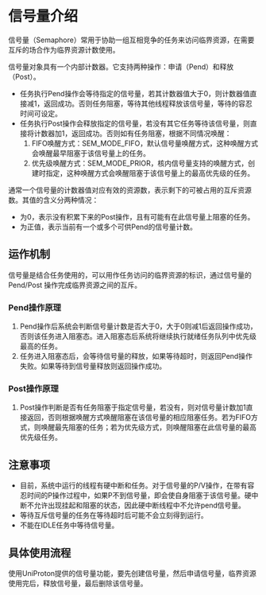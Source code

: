 # 信号量介绍

信号量（Semaphore）常用于协助一组互相竞争的任务来访问临界资源，在需要互斥的场合作为临界资源计数使用。

信号量对象具有一个内部计数器。它支持两种操作：申请（Pend）和释放（Post）。

- 任务执行Pend操作会等待指定的信号量，若其计数器值大于0，则计数器值直接减1，返回成功。否则任务阻塞，等待其他线程释放该信号量，等待的容忍时间可设定。
- 任务执行Post操作会释放指定的信号量，若没有其它任务等待该信号量，则直接将计数器加1，返回成功。否则如有任务阻塞，根据不同情况唤醒：
    1. FIFO唤醒方式：SEM_MODE_FIFO，默认信号量唤醒方式，这种唤醒方式会唤醒最早阻塞于该信号量上的任务。
    2. 优先级唤醒方式：SEM_MODE_PRIOR，核内信号量支持的唤醒方式，创建时指定，这种唤醒方式会唤醒阻塞于该信号量上的最高优先级的任务。

通常一个信号量的计数器值对应有效的资源数，表示剩下的可被占用的互斥资源数。其值的含义分两种情况：

- 为0，表示没有积累下来的Post操作，且有可能有在此信号量上阻塞的任务。
- 为正值，表示当前有一个或多个可供Pend的信号量计数。

## 运作机制
信号量是结合任务使用的，可以用作任务访问的临界资源的标识，通过信号量的Pend/Post 操作完成临界资源之间的互斥。

### Pend操作原理 
1. Pend操作后系统会判断信号量计数是否大于0，大于0则减1后返回操作成功，否则该任务进入阻塞态。进入阻塞态后系统将继续执行就绪任务队列中优先级最高的任务。
2. 任务进入阻塞态后，会等待信号量的释放，如果等待超时，则返回Pend操作失败。如果等待到信号量释放则返回操作成功。

### Post操作原理
1. Post操作判断是否有任务阻塞于指定信号量，若没有，则对信号量计数加1直接返回，否则根据唤醒方式唤醒阻塞在该信号量的相应阻塞任务。若为FIFO方式，则唤醒最先阻塞的任务；若为优先级方式，则唤醒阻塞在此信号量的最高优先级任务。

## 注意事项
- 目前，系统中运行的线程有硬中断和任务。对于信号量的P/V操作，在带有容忍时间的P操作过程中，如果P不到信号量，即会使自身阻塞于该信号量。硬中断不允许出现挂起和阻塞的状态，因此硬中断线程中不允许pend信号量。
- 等待互斥信号量的任务在等待超时后可能不会立刻得到运行。
- 不能在IDLE任务中等待信号量。

## 具体使用流程
使用UniProton提供的信号量功能，要先创建信号量，然后申请信号量，临界资源使用完后，释放信号量，最后删除该信号量。
